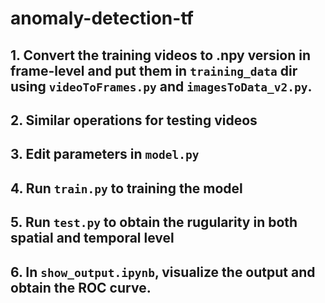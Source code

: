 # anomaly-detection-tf

## 1. Convert the training videos to .npy version in frame-level and put them in `training_data` dir using `videoToFrames.py` and `imagesToData_v2.py`.

## 2. Similar operations for testing videos

## 3. Edit parameters in `model.py`

## 4. Run `train.py` to training the model

## 5. Run `test.py` to obtain the rugularity in both spatial and temporal level

## 6. In `show_output.ipynb`, visualize the output and obtain the ROC curve.

